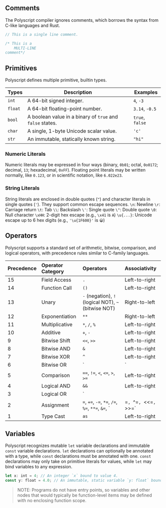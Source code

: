 ## Comments

The Polyscript compiler ignores comments, which borrows the syntax from C-like languages and Rust.

```rs
// This is a single line comment.

/* This is a
    MULTI-LINE
comment*/
```

## Primitives

Polyscript defines multiple primitive, builtin types.

| Types | Description | Examples |
| ----- | ----------- | -------- |
| `int` | A 64-bit signed integer. | `4`, `-3` |
| `float` | A 64-bit floating-point number. | `3.14`, `-0.5` |
| `bool` | A boolean value in a binary of `true` and `false` states. | `true`, `false` |
| `char` | A single, 1-byte Unicode scalar value. | `'c'` |
| `str` | An immutable, statically known string. | `"hi"` |

### Numeric Literals

Numeric literals may be expressed in four ways (binary, `0b01`; octal, `0o0172`; decimal, `13`; hexadecimal, `0xFF`). Floating point literals may be written normally, like `0.123`, or in scientific notation, like `6.022e23`.

### String Literals
String literals are enclosed in double quotes (`"`) and character literals in single quotes (`'`). They support common escape sequences.
`\n`: Newline
`\r`: Carriage return
`\t`: Tab
`\\`: Backslash
`\'`: Single quote
`\"`: Double quote
`\0`: Null character
`\xHH`: 2-digit hex escape (e.g., `\x41` is `A`)
`\u{...}`: Unicode escape up to 6 hex digits (e.g., `'\u{1F600}'` is `😀`)

## Operators

Polyscript supports a standard set of arithmetic, bitwise, comparison, and logical operators, with precedence rules similar to C-family languages.

| Precedence | Operator Category       | Operators                                                                                                                                                                                            | Associativity |
| :--------- | :---------------------- | :--------------------------------------------------------------------------------------------------------------------------------------------------------------------------------------------------- | :------------ |
| 15         | Field Access            | `.`                                                                                                                                                                                                  | Left-to-right |
| 14         | Function Call           | `()`                                                                                                                                                                                                 | Left-to-right |
| 13         | Unary                   | `-` (negation), `!` (logical NOT), `~` (bitwise NOT)                                                                                                                                                 | Right-to-left |
| 12         | Exponentiation          | `**`                                                                                                                                                                                                 | Right-to-left |
| 11         | Multiplicative          | `*`, `/`, `%`                                                                                                                                                                                        | Left-to-right |
| 10         | Additive                | `+`, `-`                                                                                                                                                                                             | Left-to-right |
| 9          | Bitwise Shift           | `<<`, `>>`                                                                                                                                                                                           | Left-to-right |
| 8          | Bitwise AND             | `&`                                                                                                                                                                                                  | Left-to-right |
| 7          | Bitwise XOR             | `^`                                                                                                                                                                                                  | Left-to-right |
| 6          | Bitwise OR              | `|`                                                                                                                                                                                                  | Left-to-right |
| 5          | Comparison              | `==`, `!=`, `<`, `<=`, `>`, `>=`                                                                                                                                                                      | Left-to-right |
| 4          | Logical AND             | `&&`                                                                                                                                                                                                 | Left-to-right |
| 3          | Logical OR              | `||`                                                                                                                                                                                                 | Left-to-right |
| 2          | Assignment              | `=`, `+=`, `-=`, `*=`, `/=`, `%=`, `**=`, `&=`, `|=`, `^=`, `<<=`, `>>=`                                                                                                                                 | Right-to-left |
| 1          | Type Cast               | `as`                                                                                                                                                                                                 | Left-to-right |

## Variables

Polyscript recognizes mutable `let` variable declarations and immutable `const` variable declarations. `let` declarations can optionally be annotated with a type,
while `const` declarations must be annotated with one. `const` declarations may only take on primitive literals for values, while `let` may bind variables to any
expression.

```rs
let x: int = 4; // An integer `x` bound to value 4.
const y: float = 4.0; // An immutable, static variable `y: float` bound to the value `4.0`.
```

> NOTE: Programs do not have entry points, so variables and other nodes that would typically be function-level items may be defined with no enclosing function scope.